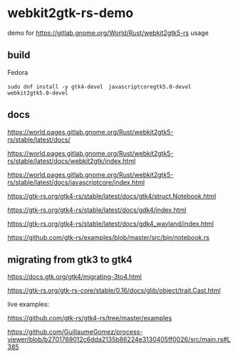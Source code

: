 # webkit2gtk-rs-demo

demo for https://gitlab.gnome.org/World/Rust/webkit2gtk5-rs usage

## build

Fedora

```shell
sudo dnf install -y gtk4-devel　javascriptcoregtk5.0-devel　webkit2gtk5.0-devel
```

## docs

https://world.pages.gitlab.gnome.org/Rust/webkit2gtk5-rs/stable/latest/docs/

https://world.pages.gitlab.gnome.org/Rust/webkit2gtk5-rs/stable/latest/docs/webkit2gtk/index.html

https://world.pages.gitlab.gnome.org/Rust/webkit2gtk5-rs/stable/latest/docs/javascriptcore/index.html

https://gtk-rs.org/gtk4-rs/stable/latest/docs/gtk4/struct.Notebook.html

https://gtk-rs.org/gtk4-rs/stable/latest/docs/gdk4/index.html

https://gtk-rs.org/gtk4-rs/stable/latest/docs/gdk4_wayland/index.html

https://github.com/gtk-rs/examples/blob/master/src/bin/notebook.rs

## migrating from gtk3 to gtk4

https://docs.gtk.org/gtk4/migrating-3to4.html

https://gtk-rs.org/gtk-rs-core/stable/0.16/docs/glib/object/trait.Cast.html

live examples:

https://github.com/gtk-rs/gtk4-rs/tree/master/examples

https://github.com/GuillaumeGomez/process-viewer/blob/b2701769012c6dda2135b86224e3130405ff0026/src/main.rs#L385